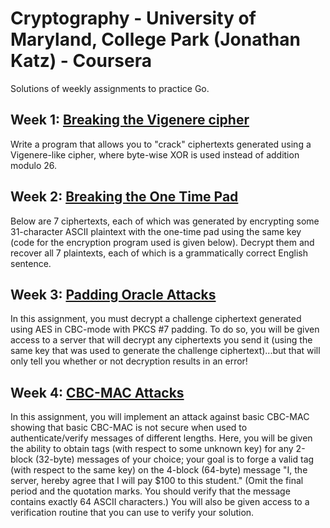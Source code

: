 # Cryptography - University of Maryland, College Park (Jonathan Katz) - Coursera

Solutions of weekly assignments to practice Go.

## Week 1: [Breaking the Vigenere cipher][w1]

Write a program that allows you to "crack" ciphertexts generated using a Vigenere-like cipher, where byte-wise XOR is used instead of addition modulo 26.

## Week 2: [Breaking the One Time Pad][w2]

Below are 7 ciphertexts, each of which was generated by encrypting some 31-character ASCII plaintext with the one-time pad using the same key (code for the encryption program used is given below).
Decrypt them and recover all 7 plaintexts, each of which is a grammatically correct English sentence.

## Week 3: [Padding Oracle Attacks][w3]

In this assignment, you must decrypt a challenge ciphertext generated using AES in CBC-mode with PKCS #7 padding. To do so, you will be given access to a server that will decrypt any ciphertexts you send it (using the same key that was used to generate the challenge ciphertext)...but that will only tell you whether or not decryption results in an error!

## Week 4: [CBC-MAC Attacks][w4]

In this assignment, you will implement an attack against basic CBC-MAC showing that basic CBC-MAC is not secure when used to authenticate/verify messages of different lengths. Here, you will be given the ability to obtain tags (with respect to some unknown key) for any 2-block (32-byte) messages of your choice; your goal is to forge a valid tag (with respect to the same key) on the 4-block (64-byte) message "I, the server, hereby agree that I will pay $100 to this student." (Omit the final period and the quotation marks. You should verify that the message contains exactly 64 ASCII characters.) You will also be given access to a verification routine that you can use to verify your solution.


[w1]: week_01-vigenere/
[w2]: week_02-many_time_pad/
[w3]: week_03-padding_oracle/
[w4]: week_04-cbc_mac/
